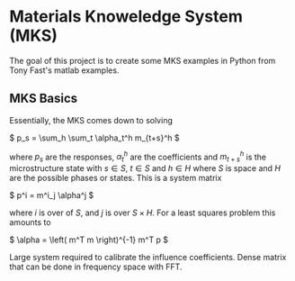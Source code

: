 # Materials Knoweledge System (MKS)

The goal of this project is to create some MKS examples in Python from
Tony Fast's matlab examples.

## MKS Basics

Essentially, the MKS comes down to solving

$ p_s = \sum_h \sum_t \alpha_t^h m_{t+s}^h $
  
where $p_s$ are the responses, $\alpha_t^h$ are the coefficients and
$m_{t+s}^h$ is the microstructure state with $s\in S$, $t \in S$ and
$h \in H$ where $S$ is space and $H$ are the possible phases or
states. This is a system matrix

 $ p^i = m^i_j \alpha^j $

where $i$ is over of $S$, and $j$ is over $S \times H$. For a least
squares problem this amounts to

 $ \alpha = \left( m^T m \right)^{-1} m^T p $
 
Large system required to calibrate the influence coefficients. Dense
matrix that can be done in frequency space with FFT.


 
 
